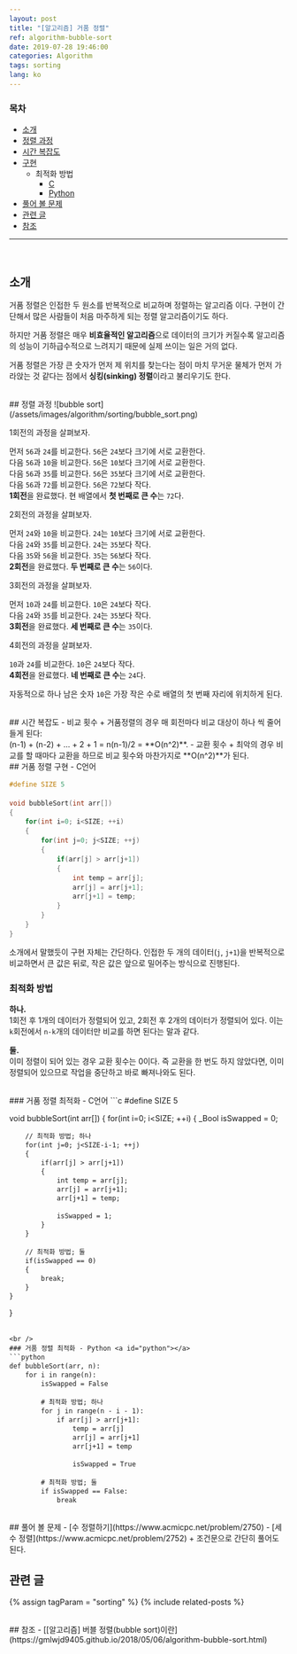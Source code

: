 ```yaml
---
layout: post
title: "[알고리즘] 거품 정렬"
ref: algorithm-bubble-sort
date: 2019-07-28 19:46:00
categories: Algorithm
tags: sorting
lang: ko
---
```

### 목차
- [소개](#concept)
- [정렬 과정](#example)
- [시간 복잡도](#timecomp)
- [구현](#imp)
	+ 최적화 방법
		+ [C](#c)
		+ [Python](#python)
- [풀어 볼 문제](#try)
- [관련 글](#related)
- [참조](#ref)
<hr />
<br />

## 소개<a id="concept"></a>
거품 정렬은 인접한 두 원소를 반복적으로 비교하며 정렬하는 알고리즘 이다.
구현이 간단해서 많은 사람들이 처음 마주하게 되는 정렬 알고리즘이기도 하다. 

하지만 거품 정렬은 매우 **비효율적인 알고리즘**으로 데이터의 크기가 커질수록 알고리즘의 성능이
기하급수적으로 느려지기 때문에 실제 쓰이는 일은 거의 없다.

거품 정렬은 가장 큰 숫자가 먼저 제 위치를 찾는다는 점이 마치 무거운 물체가 먼저 
가라앉는 것 같다는 점에서 **싱킹(sinking) 정렬**이라고 불리우기도 한다.

<br />
## 정렬 과정 <a id="example"></a>
![bubble sort](/assets/images/algorithm/sorting/bubble_sort.png)

1회전의 과정을 살펴보자.

먼저 `56`과 `24`를 비교한다. `56`은 `24`보다 크기에 서로 교환한다. <br />
다음 `56`과 `10`을 비교한다. `56`은 `10`보다 크기에 서로 교환한다. <br />
다음 `56`과 `35`를 비교한다. `56`은 `35`보다 크기에 서로 교환한다. <br />
다음 `56`과 `72`를 비교한다. `56`은 `72`보다 작다.<br />
**1회전**을 완료했다. 현 배열에서 **첫 번째로 큰 수**는 `72`다. 

2회전의 과정을 살펴보자.

먼저 `24`와 `10`을 비교한다. `24`는 `10`보다 크기에 서로 교환한다. <br />
다음 `24`와 `35`를 비교한다. `24`는 `35`보다 작다.<br />
다음 `35`와 `56`을 비교한다. `35`는 `56`보다 작다.<br />
**2회전**을 완료했다. **두 번째로 큰 수**는 `56`이다.

3회전의 과정을 살펴보자.

먼저 `10`과 `24`를 비교한다. `10`은 `24`보다 작다. <br />
다음 `24`와 `35`를 비교한다. `24`는 `35`보다 작다. <br />
**3회전**을 완료했다. **세 번째로 큰 수**는 `35`이다. 

4회전의 과정을 살펴보자.

`10`과 `24`를 비교한다. `10`은 `24`보다 작다. <br />
**4회전**을 완료했다. **네 번째로 큰 수**는 `24`다. 

자동적으로 하나 남은 숫자 `10`은 가장 작은 수로 배열의 첫 번째 자리에 위치하게 된다.

<br />
## 시간 복잡도 <a id="timecomp"></a>
 - 비교 횟수
   + 거품정렬의 경우 매 회전마다 비교 대상이 하나 씩 줄어들게 된다: <br />
   (n-1) + (n-2) + ... + 2 + 1 = n(n-1)/2 = **O(n^2)**.
 - 교환 횟수
   + 최악의 경우 비교를 할 때마다 교환을 하므로 비교 횟수와 마찬가지로 **O(n^2)**가 된다.

<br />
## 거품 정렬 구현 - C언어<a id="imp"></a>

```c
#define SIZE 5

void bubbleSort(int arr[])
{
	for(int i=0; i<SIZE; ++i)
	{
		for(int j=0; j<SIZE; ++j)
		{
			if(arr[j] > arr[j+1])
			{
				int temp = arr[j];
				arr[j] = arr[j+1];
				arr[j+1] = temp;
			}
		}
	}
}
```

소개에서 말했듯이 구현 자체는 간단하다. 
인접한 두 개의 데이터(`j`, `j+1`)을 반복적으로 비교하면서 큰 값은 뒤로, 
	작은 값은 앞으로 밀어주는 방식으로 진행된다.

### 최적화 방법
  **하나.** <br />
  1회전 후 1개의 데이터가 정렬되어 있고, 2회전 후 2개의 데이터가 정렬되어 있다.
 이는 `k`회전에서 `n-k`개의 데이터만 비교를 하면 된다는 말과 같다.

  **둘.** <br />
  이미 정렬이 되어 있는 경우 교환 횟수는 0이다. 즉 교환을 한 번도 하지 않았다면, 
	이미 정렬되어 있으므로 작업을 중단하고 바로 빠져나와도 된다.

<br />
### 거품 정렬 최적화 - C언어 <a id="c"></a>
```c
#define SIZE 5

void bubbleSort(int arr[])
{
	for(int i=0; i<SIZE; ++i)
	{
		_Bool isSwapped = 0;

		// 최적화 방법; 하나
		for(int j=0; j<SIZE-i-1; ++j)
		{
			if(arr[j] > arr[j+1])
			{
				int temp = arr[j];
				arr[j] = arr[j+1];
				arr[j+1] = temp;

				isSwapped = 1;
			}
		}

		// 최적화 방법; 둘
		if(isSwapped == 0)
		{
			break;
		}
	}
}
```

<br />
### 거품 정렬 최적화 - Python <a id="python"></a>
```python
def bubbleSort(arr, n):
	for i in range(n):
		isSwapped = False

		# 최적화 방법; 하나
		for j in range(n - i - 1):
			if arr[j] > arr[j+1]:
				temp = arr[j]
				arr[j] = arr[j+1]
				arr[j+1] = temp
			
				isSwapped = True

		# 최적화 방법; 둘
		if isSwapped == False:
			break
```

<br />
## 풀어 볼 문제 <a id="try"></a>
 - [수 정렬하기](https://www.acmicpc.net/problem/2750)
 - [세 수 정렬](https://www.acmicpc.net/problem/2752)
   + 조건문으로 간단히 풀어도 된다.

<br />

## 관련 글 <a id="related"></a>
{% assign tagParam = "sorting" %}
{% include related-posts %}

<br />
## 참조 <a id="ref"></a>
- [[알고리즘] 버블 정렬(bubble sort)이란](https://gmlwjd9405.github.io/2018/05/06/algorithm-bubble-sort.html)
